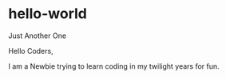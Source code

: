# hello-world
Just Another One

Hello Coders,

I am a Newbie trying to learn coding in my twilight years for fun.
